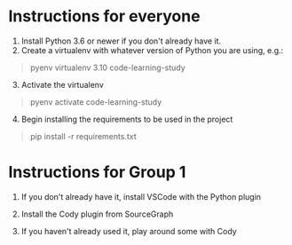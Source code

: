 # Instructions for everyone

 1. Install Python 3.6 or newer if you don't already have it.
 2. Create a virtualenv with whatever version of Python you are using, e.g.:

> pyenv virtualenv 3.10 code-learning-study

 3. Activate the virtualenv

> pyenv activate code-learning-study

 4. Begin installing the requirements to be used in the project

> pip install -r requirements.txt


# Instructions for Group 1


 1. If you don't already have it, install VSCode with the Python plugin

 2. Install the Cody plugin from SourceGraph

 3. If you haven't already used it, play around some with Cody
